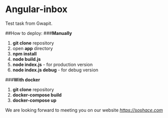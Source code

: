 # Angular-inbox
Test task from Gwapit.

##How to deploy:
###**Manually**
1. **git clone** repository
2. open **app** directory
3. **npm install**
4. **node build.js**
5. **node index.js** - for production version
6. **node index.js debug** - for debug version

###**With docker**
1. **git clone** repository
2. **docker-compose build**
3. **docker-compose up**

 We are looking forward to meeting you on our website *https://soshace.com*
